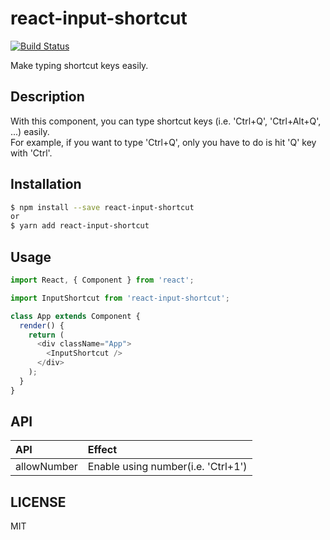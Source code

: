 # react-input-shortcut

[![Build Status](https://travis-ci.org/s4kr4/react-input-shortcut.svg?branch=master)](https://travis-ci.org/s4kr4/react-input-shortcut)

Make typing shortcut keys easily.


## Description

With this component, you can type shortcut keys (i.e. 'Ctrl+Q', 'Ctrl+Alt+Q', ...) easily.  
For example, if you want to type 'Ctrl+Q', only you have to do is hit 'Q' key with 'Ctrl'.


## Installation

```sh
$ npm install --save react-input-shortcut
or
$ yarn add react-input-shortcut
```


## Usage

```javascript
import React, { Component } from 'react';

import InputShortcut from 'react-input-shortcut';

class App extends Component {
  render() {
    return (
      <div className="App">
        <InputShortcut />
      </div>
    );
  }
}
```


## API

|API|Effect|
|:--|:--|
|allowNumber|Enable using number(i.e. 'Ctrl+1')|


## LICENSE

MIT
